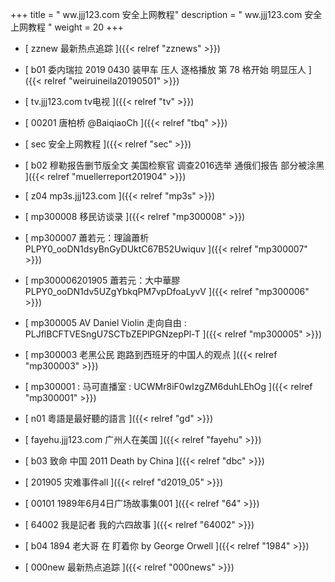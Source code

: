 +++
title = "  ww.jjj123.com 安全上网教程"
description = "  ww.jjj123.com 安全上网教程  "
weight = 20
+++



* [ zznew 最新热点追踪 ]({{< relref "zznews" >}})


* [ b01  委内瑞拉 2019 0430 装甲车 压人 逐格播放 第 78 格开始 明显压人  ]({{< relref "weiruineila20190501" >}})


* [ tv.jjj123.com tv电视 ]({{< relref "tv" >}})


* [ 00201 唐柏桥 @BaiqiaoCh ]({{< relref "tbq" >}})


* [ sec 安全上网教程  ]({{< relref "sec" >}})


* [ b02  穆勒报告删节版全文 美国检察官 调查2016选举 通俄们报告 部分被涂黑  ]({{< relref "muellerreport201904" >}})


* [ z04 mp3s.jjj123.com ]({{< relref "mp3s" >}})


* [ mp300008 移民访谈录 ]({{< relref "mp300008" >}})


* [ mp300007 蕭若元：理論蕭析 PLPY0_ooDN1dsyBnGyDUktC67B52Uwiquv ]({{< relref "mp300007" >}})


* [ mp300006201905 蕭若元：大中華膠 PLPY0_ooDN1dv5UZgYbkqPM7vpDfoaLyvV  ]({{< relref "mp300006" >}})


* [ mp300005 AV Daniel Violin 走向自由 : PLJflBCFTVESngU7SCTbZEPlPGNzepPl-T  ]({{< relref "mp300005" >}})


* [ mp300003 老黑公民 跑路到西班牙的中国人的观点 ]({{< relref "mp300003" >}})


* [ mp300001 : 马可直播室 : UCWMr8iF0wIzgZM6duhLEhOg ]({{< relref "mp300001" >}})


* [ n01 粵語是最好聽的語言 ]({{< relref "gd" >}})


* [   fayehu.jjj123.com 广州人在美国 ]({{< relref "fayehu" >}})


* [ b03 致命 中国 2011 Death by China  ]({{< relref "dbc" >}})


* [ 201905 灾难事件all ]({{< relref "d2019_05" >}})


* [ 00101 1989年6月4日广场故事集001 ]({{< relref "64" >}})


* [  64002 我是記者 我的六四故事 ]({{< relref "64002" >}})


* [ b04 1894 老大哥 在 盯着你 by George Orwell  ]({{< relref "1984" >}})


* [ 000new 最新热点追踪 ]({{< relref "000news" >}})

